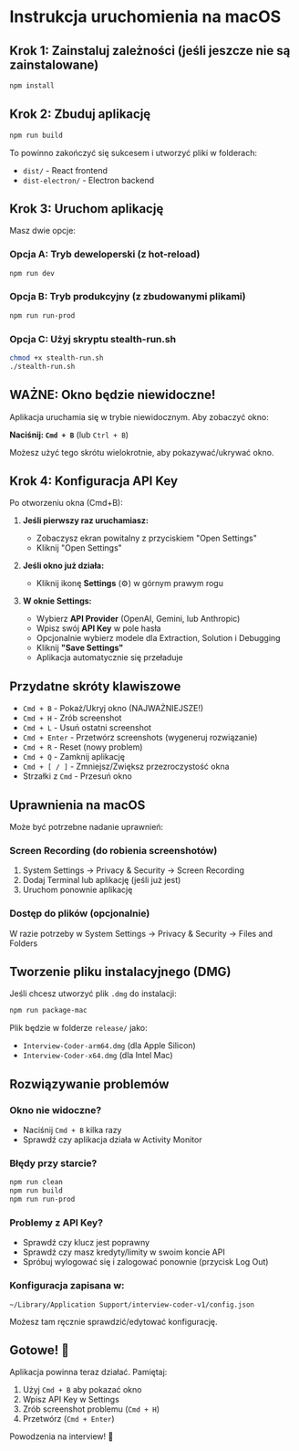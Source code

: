 # Instrukcja uruchomienia na macOS

## Krok 1: Zainstaluj zależności (jeśli jeszcze nie są zainstalowane)

```bash
npm install
```

## Krok 2: Zbuduj aplikację

```bash
npm run build
```

To powinno zakończyć się sukcesem i utworzyć pliki w folderach:
- `dist/` - React frontend
- `dist-electron/` - Electron backend

## Krok 3: Uruchom aplikację

Masz dwie opcje:

### Opcja A: Tryb deweloperski (z hot-reload)
```bash
npm run dev
```

### Opcja B: Tryb produkcyjny (z zbudowanymi plikami)
```bash
npm run run-prod
```

### Opcja C: Użyj skryptu stealth-run.sh
```bash
chmod +x stealth-run.sh
./stealth-run.sh
```

## WAŻNE: Okno będzie niewidoczne!

Aplikacja uruchamia się w trybie niewidocznym. Aby zobaczyć okno:

**Naciśnij: `Cmd + B`** (lub `Ctrl + B`)

Możesz użyć tego skrótu wielokrotnie, aby pokazywać/ukrywać okno.

## Krok 4: Konfiguracja API Key

Po otworzeniu okna (Cmd+B):

1. **Jeśli pierwszy raz uruchamiasz:**
   - Zobaczysz ekran powitalny z przyciskiem "Open Settings"
   - Kliknij "Open Settings"
   
2. **Jeśli okno już działa:**
   - Kliknij ikonę **Settings** (⚙️) w górnym prawym rogu
   
3. **W oknie Settings:**
   - Wybierz **API Provider** (OpenAI, Gemini, lub Anthropic)
   - Wpisz swój **API Key** w pole hasła
   - Opcjonalnie wybierz modele dla Extraction, Solution i Debugging
   - Kliknij **"Save Settings"**
   - Aplikacja automatycznie się przeładuje

## Przydatne skróty klawiszowe

- `Cmd + B` - Pokaż/Ukryj okno (NAJWAŻNIEJSZE!)
- `Cmd + H` - Zrób screenshot
- `Cmd + L` - Usuń ostatni screenshot
- `Cmd + Enter` - Przetwórz screenshots (wygeneruj rozwiązanie)
- `Cmd + R` - Reset (nowy problem)
- `Cmd + Q` - Zamknij aplikację
- `Cmd + [ / ]` - Zmniejsz/Zwiększ przezroczystość okna
- Strzałki z `Cmd` - Przesuń okno

## Uprawnienia na macOS

Może być potrzebne nadanie uprawnień:

### Screen Recording (do robienia screenshotów)
1. System Settings → Privacy & Security → Screen Recording
2. Dodaj Terminal lub aplikację (jeśli już jest)
3. Uruchom ponownie aplikację

### Dostęp do plików (opcjonalnie)
W razie potrzeby w System Settings → Privacy & Security → Files and Folders

## Tworzenie pliku instalacyjnego (DMG)

Jeśli chcesz utworzyć plik `.dmg` do instalacji:

```bash
npm run package-mac
```

Plik będzie w folderze `release/` jako:
- `Interview-Coder-arm64.dmg` (dla Apple Silicon)
- `Interview-Coder-x64.dmg` (dla Intel Mac)

## Rozwiązywanie problemów

### Okno nie widoczne?
- Naciśnij `Cmd + B` kilka razy
- Sprawdź czy aplikacja działa w Activity Monitor

### Błędy przy starcie?
```bash
npm run clean
npm run build
npm run run-prod
```

### Problemy z API Key?
- Sprawdź czy klucz jest poprawny
- Sprawdź czy masz kredyty/limity w swoim koncie API
- Spróbuj wylogować się i zalogować ponownie (przycisk Log Out)

### Konfiguracja zapisana w:
`~/Library/Application Support/interview-coder-v1/config.json`

Możesz tam ręcznie sprawdzić/edytować konfigurację.

## Gotowe! 🎉

Aplikacja powinna teraz działać. Pamiętaj:
1. Użyj `Cmd + B` aby pokazać okno
2. Wpisz API Key w Settings
3. Zrób screenshot problemu (`Cmd + H`)
4. Przetwórz (`Cmd + Enter`)

Powodzenia na interview! 🚀


